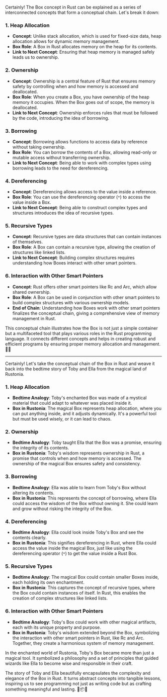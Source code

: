 Certainly! The Box concept in Rust can be explained as a series of interconnected concepts that form a conceptual chain. Let's break it down:

### 1. **Heap Allocation**
   - **Concept**: Unlike stack allocation, which is used for fixed-size data, heap allocation allows for dynamic memory management.
   - **Box Role**: A Box in Rust allocates memory on the heap for its contents.
   - **Link to Next Concept**: Ensuring that heap memory is managed safely leads us to ownership.

### 2. **Ownership**
   - **Concept**: Ownership is a central feature of Rust that ensures memory safety by controlling when and how memory is accessed and deallocated.
   - **Box Role**: When you create a Box, you have ownership of the heap memory it occupies. When the Box goes out of scope, the memory is deallocated.
   - **Link to Next Concept**: Ownership enforces rules that must be followed by the code, introducing the idea of borrowing.

### 3. **Borrowing**
   - **Concept**: Borrowing allows functions to access data by reference without taking ownership.
   - **Box Role**: You can borrow the contents of a Box, allowing read-only or mutable access without transferring ownership.
   - **Link to Next Concept**: Being able to work with complex types using borrowing leads to the need for dereferencing.

### 4. **Dereferencing**
   - **Concept**: Dereferencing allows access to the value inside a reference.
   - **Box Role**: You can use the dereferencing operator (`*`) to access the value inside a Box.
   - **Link to Next Concept**: Being able to construct complex types and structures introduces the idea of recursive types.

### 5. **Recursive Types**
   - **Concept**: Recursive types are data structures that can contain instances of themselves.
   - **Box Role**: A Box can contain a recursive type, allowing the creation of structures like linked lists.
   - **Link to Next Concept**: Building complex structures requires understanding how Boxes interact with other smart pointers.

### 6. **Interaction with Other Smart Pointers**
   - **Concept**: Rust offers other smart pointers like Rc and Arc, which allow shared ownership.
   - **Box Role**: A Box can be used in conjunction with other smart pointers to build complex structures with various ownership models.
   - **End of Chain**: Understanding how Boxes work with other smart pointers finalizes the conceptual chain, giving a comprehensive view of memory management in Rust.

This conceptual chain illustrates how the Box is not just a simple container but a multifaceted tool that plays various roles in the Rust programming language. It connects different concepts and helps in creating robust and efficient programs by ensuring proper memory allocation and management. 🧩✨

---
Certainly! Let's take the conceptual chain of the Box in Rust and weave it back into the bedtime story of Toby and Ella from the magical land of Rustonia.

### 1. **Heap Allocation**
   - **Bedtime Analogy**: Toby's enchanted Box was made of a mystical material that could adapt to whatever was placed inside it.
   - **Box in Rustonia**: The magical Box represents heap allocation, where you can put anything inside, and it adjusts dynamically. It's a powerful tool but must be used wisely, or it can lead to chaos.

### 2. **Ownership**
   - **Bedtime Analogy**: Toby taught Ella that the Box was a promise, ensuring the integrity of its contents.
   - **Box in Rustonia**: Toby's wisdom represents ownership in Rust, a promise that controls when and how memory is accessed. The ownership of the magical Box ensures safety and consistency.

### 3. **Borrowing**
   - **Bedtime Analogy**: Ella was able to learn from Toby's Box without altering its contents.
   - **Box in Rustonia**: This represents the concept of borrowing, where Ella could access the wisdom of the Box without owning it. She could learn and grow without risking the integrity of the Box.

### 4. **Dereferencing**
   - **Bedtime Analogy**: Ella could look inside Toby's Box and see the contents clearly.
   - **Box in Rustonia**: This signifies dereferencing in Rust, where Ella could access the value inside the magical Box, just like using the dereferencing operator (`*`) to get the value inside a Rust Box.

### 5. **Recursive Types**
   - **Bedtime Analogy**: The magical Box could contain smaller Boxes inside, each holding its own enchantment.
   - **Box in Rustonia**: This captures the concept of recursive types, where the Box could contain instances of itself. In Rust, this enables the creation of complex structures like linked lists.

### 6. **Interaction with Other Smart Pointers**
   - **Bedtime Analogy**: Toby's Box could work with other magical artifacts, each with its unique property and purpose.
   - **Box in Rustonia**: Toby's wisdom extended beyond the Box, symbolizing the interaction with other smart pointers in Rust, like Rc and Arc. Together, they create a harmonious system of memory management.

In the enchanted world of Rustonia, Toby's Box became more than just a magical tool. It symbolized a philosophy and a set of principles that guided wizards like Ella to become wise and responsible in their craft.

The story of Toby and Ella beautifully encapsulates the complexity and elegance of the Box in Rust. It turns abstract concepts into tangible lessons, inspiring us to see programming not just as writing code but as crafting something meaningful and lasting. 🌟📦✨